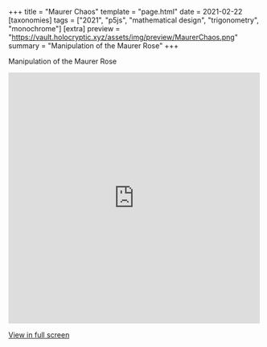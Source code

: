 +++
title = "Maurer Chaos"
template = "page.html"
date = 2021-02-22
[taxonomies]
tags = ["2021", "p5js", "mathematical design", "trigonometry", "monochrome"]
[extra]
preview = "https://vault.holocryptic.xyz/assets/img/preview/MaurerChaos.png"
summary = "Manipulation of the Maurer Rose"
+++

Manipulation of the Maurer Rose

<embed
type="text/html"
src="https://vault.holocryptic.xyz/src/2021/MaurerChaos"
width="500"
height="500"
/>

<a target=_blank href="https://vault.holocryptic.xyz/src/2021/MaurerChaos">View in full screen</a>
